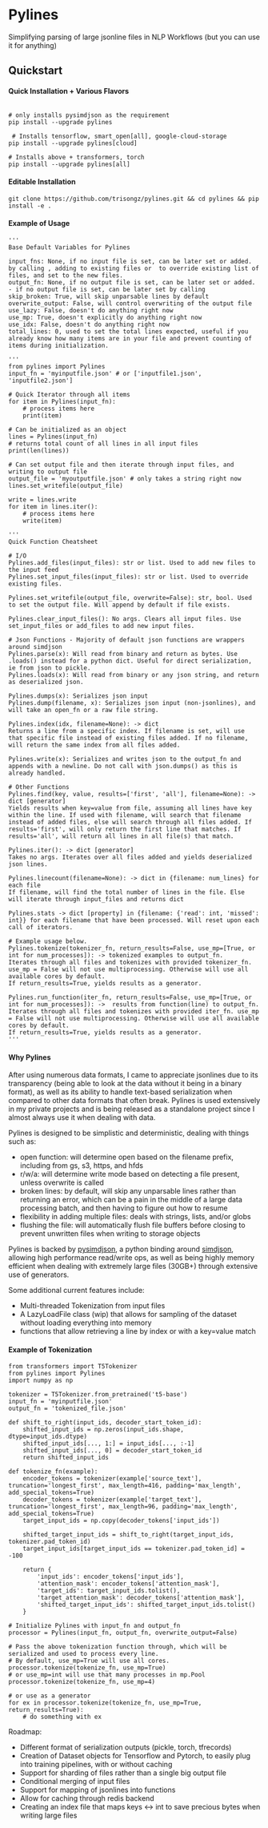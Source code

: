 # Pylines
Simplifying parsing of large jsonline files in NLP Workflows (but you can use it for anything)

## Quickstart

#### Quick Installation + Various Flavors
```shell

# only installs pysimdjson as the requirement
pip install --upgrade pylines 

 # Installs tensorflow, smart_open[all], google-cloud-storage
pip install --upgrade pylines[cloud]

# Installs above + transformers, torch
pip install --upgrade pylines[all] 

```

#### Editable Installation
```shell
git clone https://github.com/trisongz/pylines.git && cd pylines && pip install -e .
```

#### Example of Usage
```python3
'''
Base Default Variables for Pylines

input_fns: None, if no input file is set, can be later set or added. by calling , adding to existing files or  to override existing list of files, and set to the new files.
output_fn: None, if no output file is set, can be later set or added. - if no output file is set, can be later set by calling 
skip_broken: True, will skip unparsable lines by default
overwrite_output: False, will control overwriting of the output file
use_lazy: False, doesn't do anything right now
use_mp: True, doesn't explicitly do anything right now
use_idx: False, doesn't do anything right now
total_lines: 0, used to set the total lines expected, useful if you already know how many items are in your file and prevent counting of items during initialization.

'''
from pylines import Pylines
input_fn = 'myinputfile.json' # or ['inputfile1.json', 'inputfile2.json']

# Quick Iterator through all items
for item in Pylines(input_fn):
    # process items here
    print(item)

# Can be initialized as an object
lines = Pylines(input_fn)
# returns total count of all lines in all input files
print(len(lines))

# Can set output file and then iterate through input files, and writing to output file
output_file = 'myoutputfile.json' # only takes a string right now
lines.set_writefile(output_file)

write = lines.write
for item in lines.iter():
    # process items here
    write(item)

'''
Quick Function Cheatsheet

# I/O
Pylines.add_files(input_files): str or list. Used to add new files to the input feed
Pylines.set_input_files(input_files): str or list. Used to override existing files.

Pylines.set_writefile(output_file, overwrite=False): str, bool. Used to set the output file. Will append by default if file exists.

Pylines.clear_input_files(): No args. Clears all input files. Use set_input_files or add_files to add new input files.

# Json Functions - Majority of default json functions are wrappers around simdjson
Pylines.parse(x): Will read from binary and return as bytes. Use .loads() instead for a python dict. Useful for direct serialization, ie from json to pickle.
Pylines.loads(x): Will read from binary or any json string, and return as deserialized json.

Pylines.dumps(x): Serializes json input
Pylines.dump(filename, x): Serializes json input (non-jsonlines), and will take an open_fn or a raw file string.

Pylines.index(idx, filename=None): -> dict
Returns a line from a specific index. If filename is set, will use that specific file instead of existing files added. If no filename, will return the same index from all files added.

Pylines.write(x): Serializes and writes json to the output_fn and appends with a newline. Do not call with json.dumps() as this is already handled.

# Other Functions
Pylines.find(key, value, results=['first', 'all'], filename=None): -> dict [generator]
Yields results when key=value from file, assuming all lines have key within the line. If used with filename, will search that filename instead of added files, else will search through all files added. If results='first', will only return the first line that matches. If results='all', will return all lines in all file(s) that match.

Pylines.iter(): -> dict [generator]
Takes no args. Iterates over all files added and yields deserialized json lines.

Pylines.linecount(filename=None): -> dict in {filename: num_lines} for each file
If filename, will find the total number of lines in the file. Else will iterate through input_files and returns dict

Pylines.stats -> dict [property] in {filename: {'read': int, 'missed': int}} for each filename that have been processed. Will reset upon each call of iterators.

# Example usage below.
Pylines.tokenize(tokenizer_fn, return_results=False, use_mp=[True, or int for num_processes]): -> tokenized examples to output_fn.
Iterates through all files and tokenizes with provided tokenizer_fn. use_mp = False will not use multiprocessing. Otherwise will use all available cores by default.
If return_results=True, yields results as a generator.

Pylines.run_function(iter_fn, return_results=False, use_mp=[True, or int for num_processes]): ->  results from function(line) to output_fn.
Iterates through all files and tokenizes with provided iter_fn. use_mp = False will not use multiprocessing. Otherwise will use all available cores by default.
If return_results=True, yields results as a generator.
'''

```

#### Why Pylines

After using numerous data formats, I came to appreciate jsonlines due to its transparency (being able to look at the data without it being in a binary format), as well as its ability to handle text-based serialization when compared to other data formats that often break. Pylines is used extensively in my private projects and is being released as a standalone project since I almost always use it when dealing with data.

Pylines is designed to be simplistic and deterministic, dealing with things such as:

- open function: will determine open based on the filename prefix, including from gs, s3, https, and hfds
- r/w/a: will determine write mode based on detecting a file present, unless overwrite is called
- broken lines: by default, will skip any unparsable lines rather than returning an error, which can be a pain in the middle of a large data processing batch, and then having to figure out how to resume
- flexibility in adding multiple files: deals with strings, lists, and/or globs
- flushing the file: will automatically flush file buffers before closing to prevent unwritten files when writing to storage objects

Pylines is backed by [pysimdjson](https://github.com/TkTech/pysimdjson), a python binding around [simdjson](https://github.com/lemire/simdjson), allowing high performance read/write ops, as well as being highly memory efficient when dealing with extremely large files (30GB+) through extensive use of generators.

Some additional current features include:

- Multi-threaded Tokenization from input files
- A LazyLoadFile class (wip) that allows for sampling of the dataset without loading everything into memory
- functions that allow retrieving a line by index or with a key=value match



#### Example of Tokenization
```python3
from transformers import T5Tokenizer
from pylines import Pylines
import numpy as np

tokenizer = T5Tokenizer.from_pretrained('t5-base')
input_fn = 'myinputfile.json'
output_fn = 'tokenized_file.json'

def shift_to_right(input_ids, decoder_start_token_id):
    shifted_input_ids = np.zeros(input_ids.shape, dtype=input_ids.dtype)
    shifted_input_ids[..., 1:] = input_ids[..., :-1]
    shifted_input_ids[..., 0] = decoder_start_token_id
    return shifted_input_ids

def tokenize_fn(example):
    encoder_tokens = tokenizer(example['source_text'], truncation='longest_first', max_length=416, padding='max_length', add_special_tokens=True)
    decoder_tokens = tokenizer(example['target_text'], truncation='longest_first', max_length=96, padding='max_length', add_special_tokens=True)
    target_input_ids = np.copy(decoder_tokens['input_ids'])

    shifted_target_input_ids = shift_to_right(target_input_ids, tokenizer.pad_token_id)
    target_input_ids[target_input_ids == tokenizer.pad_token_id] = -100

    return {
        'input_ids': encoder_tokens['input_ids'],
        'attention_mask': encoder_tokens['attention_mask'],
        'target_ids': target_input_ids.tolist(),
        'target_attention_mask': decoder_tokens['attention_mask'],
        'shifted_target_input_ids': shifted_target_input_ids.tolist()
    }

# Initialize Pylines with input_fn and output_fn
processor = Pylines(input_fn, output_fn, overwrite_output=False)

# Pass the above tokenization function through, which will be serialized and used to process every line.
# By default, use_mp=True will use all cores.
processor.tokenize(tokenize_fn, use_mp=True)
# or use_mp=int will use that many processes in mp.Pool
processor.tokenize(tokenize_fn, use_mp=4)

# or use as a generator
for ex in processor.tokenize(tokenize_fn, use_mp=True, return_results=True):
    # do something with ex

```

Roadmap:

- Different format of serialization outputs (pickle, torch, tfrecords)
- Creation of Dataset objects for Tensorflow and Pytorch, to easily plug into training pipelines, with or without caching
- Support for sharding of files rather than a single big output file
- Conditional merging of input files
- Support for mapping of jsonlines into functions
- Allow for caching through redis backend
- Creating an index file that maps keys <-> int to save precious bytes when writing large files